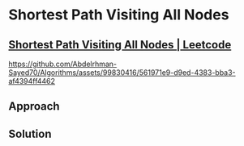 # Shortest Path Visiting All Nodes
## [Shortest Path Visiting All Nodes | Leetcode](https://leetcode.com/problems/shortest-path-visiting-all-nodes/)

https://github.com/Abdelrhman-Sayed70/Algorithms/assets/99830416/561971e9-d9ed-4383-bba3-af4394ff4462
 
## Approach

## Solution 
```cpp

```
